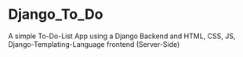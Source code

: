 # Django_To_Do
A simple To-Do-List App using a Django Backend and HTML, CSS, JS, Django-Templating-Language frontend (Server-Side)
